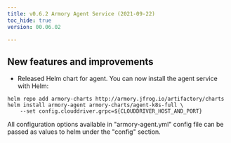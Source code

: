 ```yaml
---
title: v0.6.2 Armory Agent Service (2021-09-22)
toc_hide: true
version: 00.06.02

---
```


## New features and improvements

* Released Helm chart for agent. You can now install the agent service with Helm:

```
helm repo add armory-charts http://armory.jfrog.io/artifactory/charts
helm install armory-agent armory-charts/agent-k8s-full \
    --set config.clouddriver.grpc=${CLOUDDRIVER_HOST_AND_PORT}
```

All configuration options available in "armory-agent.yml" config file can be passed as values to helm under the "config" section.
